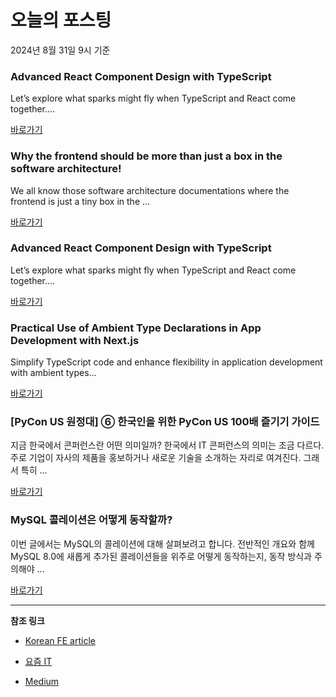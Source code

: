 # 오늘의 포스팅 
2024년 8월 31일 9시 기준 

### Advanced React Component Design with TypeScript 

 Let’s explore what sparks might fly when TypeScript and React come together.... 

 [바로가기](https://medium.com/m/signin?actionUrl=https%3A%2F%2Fmedium.com%2F_%2Fbookmark%2Fp%2Fb679b85ad719&operation=register&redirect=https%3A%2F%2Fmedium.com%2F%25E6%25BC%25B8%25E5%25BC%25B7%25E5%25AF%25A6%25E9%25A9%2597%25E5%25AE%25A4-crescendo-lab-engineering-blog%2Fadvanced-react-component-design-with-typescript-b679b85ad719&source=------typescript---0-84----------typescript------bookmark_preview----0533435c_77dd_4ee1_bfda_660cb2c7e8d2-------) 

### Why the frontend should be more than just a box in the software architecture! 

 We all know those software architecture documentations where the frontend is just a tiny box in the ... 

 [바로가기](https://medium.com/m/signin?actionUrl=https%3A%2F%2Fmedium.com%2F_%2Fbookmark%2Fp%2F77a5553c07c1&operation=register&redirect=https%3A%2F%2Fmedium.com%2Fholisticon-consultants%2Fwhy-the-frontend-should-be-more-than-just-a-box-in-the-software-architecture-77a5553c07c1&source=------frontend---0-84----------frontend------bookmark_preview----d2d5334c_cabc_4545_865c_06c7889be07e-------) 

### Advanced React Component Design with TypeScript 

 Let’s explore what sparks might fly when TypeScript and React come together.... 

 [바로가기](https://medium.com/m/signin?actionUrl=https%3A%2F%2Fmedium.com%2F_%2Fbookmark%2Fp%2Fb679b85ad719&operation=register&redirect=https%3A%2F%2Fmedium.com%2F%25E6%25BC%25B8%25E5%25BC%25B7%25E5%25AF%25A6%25E9%25A9%2597%25E5%25AE%25A4-crescendo-lab-engineering-blog%2Fadvanced-react-component-design-with-typescript-b679b85ad719&source=------reactjs---0-84----------reactjs------bookmark_preview----4e60c144_5272_42d7_a8dc_a2d8a6517f13-------) 

### Practical Use of Ambient Type Declarations in App Development with Next.js 

 Simplify TypeScript code and enhance flexibility in application development with ambient types... 

 [바로가기](https://medium.com/m/signin?actionUrl=https%3A%2F%2Fmedium.com%2F_%2Fbookmark%2Fp%2F27c5e5234c52&operation=register&redirect=https%3A%2F%2Famatyas.medium.com%2Fpractical-use-of-ambient-type-declarations-in-app-development-with-next-js-27c5e5234c52&source=------nextjs---0-84----------nextjs------bookmark_preview----148d093d_50c7_47c5_bb81_4e3ff5450443-------) 

### [PyCon US 원정대] ⑥ 한국인을 위한 PyCon US 100배 즐기기 가이드 

 지금 한국에서 콘퍼런스란 어떤 의미일까? 한국에서 IT 콘퍼런스의 의미는 조금 다르다. 주로 기업이 자사의 제품을 홍보하거나 새로운 기술을 소개하는 자리로 여겨진다. 그래서 특히 ... 

 [바로가기](https://yozm.wishket.com/magazine/detail/2738/) 

### MySQL 콜레이션은 어떻게 동작할까? 

 이번 글에서는 MySQL의 콜레이션에 대해 살펴보려고 합니다. 전반적인 개요와 함께 MySQL 8.0에 새롭게 추가된 콜레이션들을 위주로 어떻게 동작하는지, 동작 방식과 주의해야 ... 

 [바로가기](https://yozm.wishket.com/magazine/detail/2736/) 

---

**참조 링크**

- [Korean FE article](https://kofearticle.substack.com) 

- [요즘 IT](https://yozm.wishket.com/magazine) 

- [Medium](https://medium.com) 

